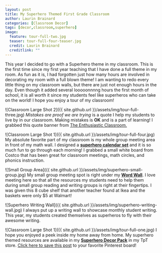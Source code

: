 ```yaml
---
layout: post
title: My Superhero Themed First Grade Classroom
author: Laurin Brainard
categories: [Classroom Decor]
tags: [decor,classroom,superhero]
image:
  feature: tour-full-two.jpg
  teaser: tour-full-four-teaser.jpg
  credit: Laurin Brainard
  creditlink: ""
---
```

This year I decided to go with a Superhero theme in my classroom. This is the first time since my first year teaching that I have done a full theme in my room. As fun as it is, I had forgotten just how many hours are involved in decorating my room with a full blown theme! I am wanting to redo every little thing on my classroom walls, but there are just not enough hours in the day. Even though it added several looooonnnng hours the first month of school, it is all worth it since my students feel like superheros who can take on the world! I hope you enjoy a tour of my classroom!

  ![Classroom Large Shot 2]({{ site.github.url }}/assets/img/tour-full-three.jpg)
  _Mistakes are proof we are trying_ is a quote I help my students to live by in our classroom. Making mistakes is **OK** and is a part of learning! I grabbed this quote banner from [The Enthusiastic Classroom.](https://www.teacherspayteachers.com/Product/Mistakes-Quote-Banner-Freebie-2579476)

  ![Classroom Large Shot 1]({{ site.github.url }}/assets/img/tour-full-four.jpg)
My absolute favorite part of my classroom is my whole group meeting area in front of my math wall. I designed a [**superhero calendar set**](http://bit.ly/2fAeMPZ) and it is so much fun to go through each morning! I grabbed a small white board from Costco that has been great for classroom meetings, math circles, and phonics instruction.

![Small Group Area]({{ site.github.url }}/assets/img/superhero-small-group.jpg)
My small group meeting spot is right under my [**Word Wall**](http://bit.ly/2xLuZbw). I love meeting here so that all the resources my students need to help them during small group reading and writing groups is right at their fingertips. I was given this 8 cube shelf that another teacher found at Ikea and the baskets were only $5 at Walmart!

  ![Superhero Writing Wall]({{ site.github.url }}/assets/img/superhero-writing-wall.jpg)
I always put up a writing wall to showcase monthly student writing. This year, my students created themselves as superheros to fly with their awesome writing.

   ![Classroom Large Shot 1]({{ site.github.url }}/assets/img/tour-full-one.jpg)
I hope you enjoyed a peek inside my home away from home. My superhero themed resources are available in my [**Superhero Decor Pack**](http://bit.ly/2frX8dh) in my TpT store. [Click here to save this post](https://pin.it/ktBB22Y) to your favorite Pinterest board!